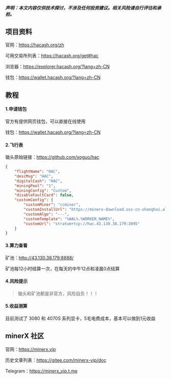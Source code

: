 

##### **声明**：本文内容仅供技术探讨，不涉及任何投资建议。相关风险请自行评估和承担。



## 项目资料

官网：https://hacash.org/zh

可用交易所列表：https://hacash.org/get#hac

浏览器：https://explorer.hacash.org/?lang=zh-CN

钱包：https://wallet.hacash.org/?lang=zh-CN



## 教程

#### 1.申请钱包

官方有提供网页钱包，可以直接在线使用

钱包：https://wallet.hacash.org/?lang=zh-CN



#### 2.飞行表

锄头原始链接：https://github.com/xoguo/hac

```json
{
    "flightName": "HAC",
    "descMsg": "HAC",
    "digitalCash": "HAC",
    "miningPool": "1",
    "miningConfig": "Custom",
    "disableFaultCard": false,
    "customConfig": {
        "customMiner": "ccminer",
        "customInstallUrl": "https://minerx-download.oss-cn-shanghai.aliyuncs.com/hac/ccminer-0313.15.tar.gz",
        "customAlgo": "---",
        "customTemplate": "%WAL%.%WORKER_NAME%",
        "customUrl": "stratum+tcp://hac.43.130.38.179:3095"
    }
}
```



#### 3.算力查看

矿池：http://43.130.38.179:8888/

矿池每12小时结算一次，在每天的中午12点和凌晨0点结算



#### 4.风险提示

> 锄头和矿池都是非官方，风险自负！！！



#### 5.收益测算

目前测试了 3080 和 4070S 系列显卡，5毛电费成本，基本可以做到1元收益



## minerX 社区

官网：https://minerx.vip

历史文章列表：https://gitee.com/minerx-vip/doc

Telegram：https://minerx_vip.t.me

